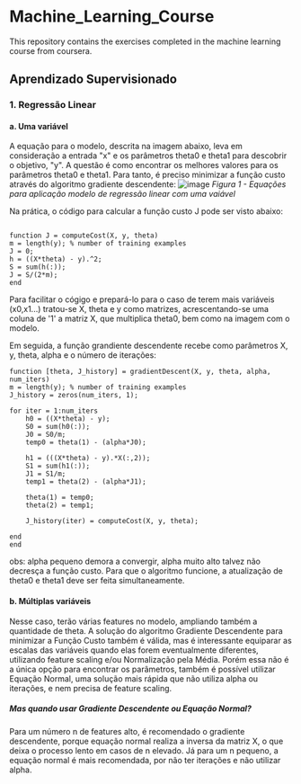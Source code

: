 # Machine_Learning_Course

This repository contains the exercises completed in the machine learning course from coursera.

## Aprendizado Supervisionado

### 1. Regressão Linear

  ####   a. Uma variável
A equação para o modelo, descrita na imagem abaixo, leva em consideração a entrada "x" e os parâmetros theta0 e theta1 para descobrir o objetivo, "y". 
A questão é como encontrar os melhores valores para os parâmetros theta0 e theta1. Para tanto, é preciso minimizar a função custo através do algoritmo gradiente descendente:
![image](https://user-images.githubusercontent.com/44439904/72576873-a2cd0980-38af-11ea-908b-11d8553e49b9.png)
_Figura 1 - Equações para aplicação modelo de regressão linear com uma vaiável_

Na prática, o código para calcular a função custo J pode ser visto abaixo: 
````

function J = computeCost(X, y, theta)
m = length(y); % number of training examples
J = 0;
h = ((X*theta) - y).^2;
S = sum(h(:));
J = S/(2*m);
end

````
Para facilitar o cógigo e prepará-lo para o caso de terem mais variáveis (x0,x1...) tratou-se X, theta e y como matrizes, acrescentando-se uma coluna de '1' a matriz X, que multiplica theta0, bem como na imagem com o modelo.

Em seguida, a função grandiente descendente recebe como parâmetros X, y, theta, alpha e o número de iterações:

````
function [theta, J_history] = gradientDescent(X, y, theta, alpha, num_iters)
m = length(y); % number of training examples
J_history = zeros(num_iters, 1);

for iter = 1:num_iters
    h0 = ((X*theta) - y);
    S0 = sum(h0(:));
    J0 = S0/m;
    temp0 = theta(1) - (alpha*J0);
    
    h1 = (((X*theta) - y).*X(:,2));
    S1 = sum(h1(:));
    J1 = S1/m;
    temp1 = theta(2) - (alpha*J1);

    theta(1) = temp0;
    theta(2) = temp1;
    
    J_history(iter) = computeCost(X, y, theta);

end
end
````
obs: alpha pequeno demora a convergir, alpha muito alto talvez não decresça a função custo. Para que o algoritmo funcione, a atualização de theta0 e theta1 deve ser feita simultaneamente.

  #### b. Múltiplas variáveis
  Nesse caso, terão várias features no modelo, ampliando também a quantidade de theta. A solução do algoritmo Gradiente Descendente para minimizar a Função Custo também é válida, mas é interessante equiparar as escalas das variáveis quando elas forem eventualmente diferentes, utilizando feature scaling e/ou Normalização pela Média. Porém essa não é a única opção para encontrar os parâmetros, também é possível utilizar Equação Normal, uma solução mais rápida que não utiliza alpha ou iterações, e nem precisa de feature scaling. 
  ##### Mas quando usar Gradiente Descendente ou Equação Normal?
  Para um número n de features alto, é recomendado o gradiente descendente, porque equação normal realiza a inversa da matriz X, o que deixa o processo lento em casos de n elevado. Já para um n pequeno, a equação normal é mais recomendada, por não ter iterações e não utilizar alpha.
